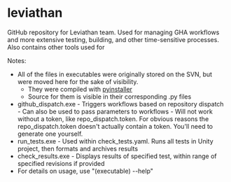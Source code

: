 # leviathan
GitHub repository for Leviathan team. Used for managing GHA workflows and more extensive testing, building, and other time-sensitive processes.
Also contains other tools used for 

Notes:
- All of the files in executables were originally stored on the SVN, but were moved here for the sake of visibility. 
    - They were compiled with [pyinstaller](https://pyinstaller.org/en/stable/)
    - Source for them is visible in their corresponding .py files
- github_dispatch.exe
      - Triggers workflows based on repository dispatch
      - Can also be used to pass parameters to workflows
      - Will not work without a token, like repo_dispatch.token. For obvious reasons the repo_dispatch.token doesn't actually contain a token. You'll need to generate one yourself.
- run_tests.exe
      - Used within check_tests.yaml. Runs all tests in Unity project, then formats and archives results
- check_results.exe
      - Displays results of specified test, within range of specified revisions if provided
- For details on usage, use "(executable) --help"

